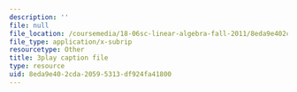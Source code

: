 ```yaml
---
description: ''
file: null
file_location: /coursemedia/18-06sc-linear-algebra-fall-2011/8eda9e402cda20595313df924fa41800_M0Sa8fLOajA.srt
file_type: application/x-subrip
resourcetype: Other
title: 3play caption file
type: resource
uid: 8eda9e40-2cda-2059-5313-df924fa41800
---
```

